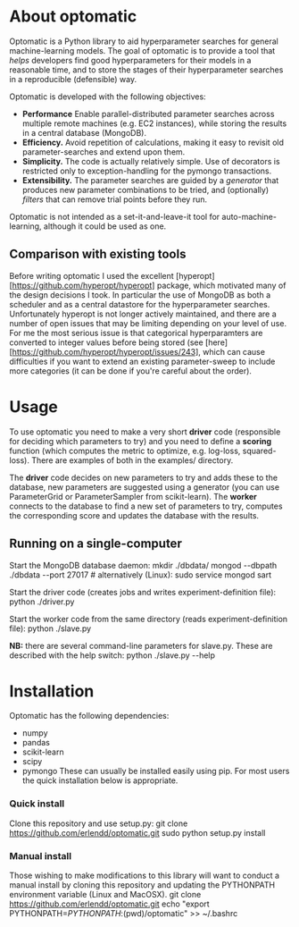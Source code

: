 # About optomatic
Optomatic is a Python library to aid hyperparameter searches for general machine-learning models. The goal of optomatic is to provide a tool that *helps* developers find good hyperparameters for their models in a reasonable time, and to store the stages of their hyperparameter searches in a reproducible (defensible) way.

Optomatic is developed with the following objectives:
* **Performance** Enable parallel-distributed parameter searches across multiple remote machines (e.g. EC2 instances), while storing the results in a central database (MongoDB).
* **Efficiency.** Avoid repetition of calculations, making it easy to revisit old parameter-searches and extend upon them.
* **Simplicity.** The code is actually relatively simple. Use of decorators is restricted only to exception-handling for the pymongo transactions.
* **Extensibility.** The parameter searches are guided by a *generator* that produces new parameter combinations to be tried, and (optionally) *filters* that can remove trial points before they run. 

Optomatic is not intended as a set-it-and-leave-it tool for auto-machine-learning, although it could be used as one. 

## Comparison with existing tools
Before writing optomatic I used the excellent [hyperopt][https://github.com/hyperopt/hyperopt] package, which motivated many of the design decisions I took. In particular the use of MongoDB as both a scheduler and as a central datastore for the hyperparameter searches. Unfortunately hyperopt is not longer actively maintained, and there are a number of open issues that may be limiting depending on your level of use. For me the most serious issue is that categorical hyperparamters are converted to integer values before being stored (see [here][https://github.com/hyperopt/hyperopt/issues/243], which can cause difficulties if you want to extend an existing parameter-sweep to include more categories (it can be done if you're careful about the order). 

# Usage

To use optomatic you need to make a very short **driver** code (responsible for deciding which parameters to try) and you need to define a **scoring** function (which computes the metric to optimize, e.g. log-loss, squared-loss). There are examples of both in the examples/ directory.

The **driver** code decides on new parameters to try and adds these to the database, new parameters are suggested using a generator (you can use ParameterGrid or ParameterSampler from scikit-learn). The **worker** connects to the database to find a new set of parameters to try, computes the corresponding score and updates the database with the results. 

## Running on a single-computer
Start the MongoDB database daemon:
    mkdir ./dbdata/
    mongod --dbpath ./dbdata --port 27017
    # alternatively (Linux): sudo service mongod sart

Start the driver code (creates jobs and writes experiment-definition file):
    python ./driver.py

Start the worker code from the same directory (reads experiment-definition file):
    python ./slave.py 

**NB:** there are several command-line parameters for slave.py. These are described with the help switch:
    python ./slave.py --help

# Installation

Optomatic has the following dependencies:
* numpy
* pandas
* scikit-learn
* scipy
* pymongo
These can usually be installed easily using pip. For most users the quick installation below is appropriate.

### Quick install
Clone this repository and use setup.py:
    git clone https://github.com/erlendd/optomatic.git
    sudo python setup.py install

### Manual install
Those wishing to make modifications to this library will want to conduct a manual install by cloning this repository and updating the PYTHONPATH environment variable (Linux and MacOSX).
    git clone https://github.com/erlendd/optomatic.git
    echo "export PYTHONPATH=$PYTHONPATH:$(pwd)/optomatic" >> ~/.bashrc



